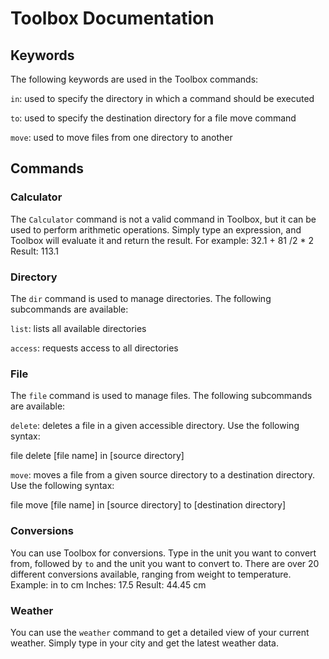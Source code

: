 # Toolbox Documentation

## Keywords
The following keywords are used in the Toolbox commands:

```in```: used to specify the directory in which a command should be executed

```to```: used to specify the destination directory for a file move command

```move```: used to move files from one directory to another

## Commands
### Calculator
The ```Calculator``` command is not a valid command in Toolbox, but it can be used to perform arithmetic operations. Simply type an expression, and Toolbox will evaluate it and return the result. 
For example:
32.1 + 81 /2 * 2
Result: 113.1

### Directory
The ```dir``` command is used to manage directories. The following subcommands are available:

```list```: lists all available directories

```access```: requests access to all directories

### File
The ```file``` command is used to manage files. The following subcommands are available:

```delete```: deletes a file in a given accessible directory. Use the following syntax: 

file delete [file name] in [source directory]

```move```: moves a file from a given source directory to a destination directory. Use the following syntax:

file move [file name] in [source directory] to [destination directory]

### Conversions
You can use Toolbox for conversions. Type in the unit you want to convert from, followed by ```to``` and the unit you want to convert to. There are over 20 different conversions available, ranging from weight to temperature.
Example:
in to cm
Inches: 17.5
Result: 44.45 cm

### Weather
You can use the ```weather``` command to get a detailed view of your current weather. Simply type in your city and get the latest weather data.

